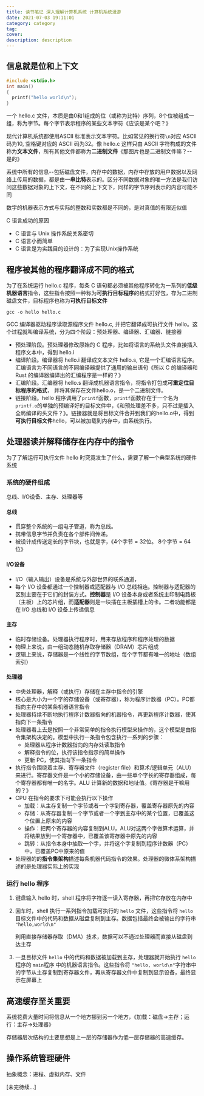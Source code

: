 ```yaml
---
title: 读书笔记 深入理解计算机系统 计算机系统漫游
date: 2021-07-03 19:11:01
category: category
tag:
cover:
description: description
---
```


## 信息就是位和上下文

```c
#include <stdio.h>
int main()
{
  printf("hello world\n");
}
```

一个 hello.c 文件，本质是由0和1组成的位（或称为比特）序列，8个位被组成一组，称为字节。每个字节表示程序的某些文本字符《应该是某个吧？》

现代计算机系统都使用ASCII 标准表示文本字符。比如常见的换行符`\n`对应 ASCII 码为10, 空格键对应的 ASCII 码为32。像 hello.c 这样只由 ASCII 字符构成的文件称为**文本文件**，所有其他文件都称为**二进制文件**《那图片也是二进制文件嘛？-- 是的》

系统中所有的信息--包括磁盘文件，内存中的数据，内存中存放的用户数据以及网络上传用的数据，都是由**一串比特**表示的。区分不同数据对象的唯一方法是我们访问这些数据对象的上下文，在不同的上下文下，同样的字节序列表示的内容可能不同

数字的机器表示方式与实际的整数和实数都是不同的，是对真值的有限近似值

C 语言成功的原因

* C 语言与 Unix 操作系统关系密切
* C 语言小而简单
* C 语言是为实践目的设计的：为了实现Unix操作系统

## 程序被其他的程序翻译成不同的格式

为了在系统运行 hello.c 程序，每条 C 语句都必须被其他程序转化为一系列的**低级机器语言**指令，这些指令按照一种称为**可执行目标程序**的格式打好包，存为二进制磁盘文件，目标程序也称为**可执行目标文件**

`gcc -o hello hello.c`

GCC 编译器驱动程序读取源程序文件 hello.c, 并把它翻译成可执行文件 hello。这个过程就叫编译系统，分为四个阶段：预处理器、编译器、汇编器、链接器

* 预处理阶段。预处理器修改原始的 C 程序，比如将语言的系统头文件直接插入程序文本中，得到 hello.i
* 编译阶段。编译器将 hello.i 翻译成文本文件 hello.s, 它是一个汇编语言程序。汇编语言为不同语言的不同编译器提供了通用的输出语句《所以 C 的编译器和 Rust 的编译器编译出的汇编程序是一样的？》
* 汇编阶段。汇编器将 hello.s 翻译成机器语言指令，将指令打包成**可重定位目标程序的格式**， 并将其保存在文件hello.o，是一个二进制文件。
* 链接阶段。hello 程序调用了`printf`函数，`printf`函数存在于一个名为`printf.o`的单独的预编译好的目标文件中，《和预处理差不多，只不过是插入全局编译的头文件？》。链接器就是将目标文件合并到我们的hello.o中，得到**可执行目标文件**hello，可以被加载到内存中，由系统执行。

## 处理器读并解释储存在内存中的指令

为了了解运行可执行文件 hello 时究竟发生了什么，需要了解一个典型系统的硬件系统

### 系统的硬件组成

总线、I/O设备、主存、处理器等

#### 总线

* 贯穿整个系统的一组电子管道，称为总线。
* 携带信息字节并负责在各个部件间传递。
* 被设计成传送定长的字节块，也就是字，《4个字节 = 32位。 8个字节 = 64位》

#### I/O设备

* I/O（输入输出）设备是系统与外部世界的联系通道，
* 每个 I/O 设备都通过一个控制器或适配器与 I/O 总线相连。控制器与适配器的区别主要在于它们的封装方式。**控制器**是 I/O 设备本身或者系统主印制电路板（主板）上的芯片组，而**适配器**则是一块插在主板插槽上的卡。二者功能都是在 I/O 总线和 I/O 设备上传递信息

#### 主存

* 临时存储设备。处理器执行程序时，用来存放程序和程序处理的数据
* 物理上来说，由一组动态随机存取存储器（DRAM）芯片组成
* 逻辑上来说，存储器是一个线性的字节数组，每个字节都有唯一的地址（数组索引）

#### 处理器

* 中央处理器，解释（或执行）存储在主存中指令的引擎
* 核心是大小为一个字的存储设备（或寄存器），称为程序计数器（PC）。PC都指向主存中的某条机器语言指令
* 处理器持续不断地执行程序计数器指向的机器指令，再更新程序计数器，使其指向下一条指令
* 处理器看上去是按照一个非常简单的指令执行模型来操作的，这个模型是由指令集架构决定的。模型中执行一条指令包含执行一系列的步骤：
  * 处理器从程序计数器指向的内存处读取指令
  * 解释指令的位，执行该指令指示的简单操作
  * 更新 PC，使其指向下一条指令
* 执行指令围绕着主存、寄存器文件（register file）和算术/逻辑单元（ALU）来进行。寄存器文件是一个小的存储设备，由一些单个字长的寄存器组成，每个寄存器都有唯一的名字。ALU 计算新的数据和地址值。《寄存器是干嘛用的？》
* CPU 在指令的要求下可能会执行以下操作
  * 加载：从主存复制一个字节或者一个字到寄存器，覆盖寄存器原先的内容
  * 存储：从寄存器复制一个字节或者一个字到主存中的某个位置，已覆盖这个位置上原来的内容
  * 操作：把两个寄存器的内容复制到ALU，ALU对这两个字做算术运算，并将结果放到一个寄存器中，已覆盖该寄存器中原先的内容
  * 跳转：从指令本身中抽取一个字，并将这个字复制到程序计数器（PC）中，已覆盖PC中原来的值
* 处理器的的**指令集架构**描述每条机器代码指令的效果。处理器的微体系架构描述的是处理器实际上的实现

### 运行 hello 程序

1. 键盘输入 hello 时，shell 程序将字符逐一读入寄存器，再把它存放在内存中

2. 回车时，shell 执行一系列指令加载可执行的 `hello` 文件，这些指令将 `hello` 目标文件中的代码和数据从磁盘复制到主存。数据包括最终会被输出的字符串 `"hello,world\n"`

   利用直接存储器存取（DMA）技术，数据可以不通过处理器而直接从磁盘到达主存

3. 一旦目标文件 `hello` 中的代码和数据被加载到主存，处理器就开始执行 `hello` 程序的 `main`程序 中的机器语言指令。这些指令将 `"hello, world\n"`字符串中的字节从主存复制到寄存器文件，再从寄存器文件中复制到显示设备，最终显示在屏幕上

## 高速缓存至关重要

系统花费大量时间将信息从一个地方挪到另一个地方，《加载：磁盘->主存；运行：主存->处理器》

存储器层次结构的主要思想是上一层的存储器作为低一层存储器的高速缓存。

## 操作系统管理硬件

抽象概念：进程、虚拟内存、文件





[未完待续...]
